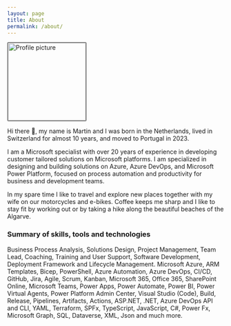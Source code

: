```yaml
---
layout: page
title: About
permalink: /about/
---
```


<img alt="Profile picture" style="border-radius: 3px; border-color: gray; border-style: solid; border-width: 2px" src="https://msc365.eu/assets/img/msc365-profile.jpg" width="180px">

Hi there 👋, my name is Martin and I was born in the Netherlands, lived in Switzerland for almost 10 years, and moved to Portugal in 2023.

I am a Microsoft specialist with over 20 years of experience in developing customer tailored solutions on Microsoft platforms. I am specialized in designing and building solutions on Azure, Azure DevOps, and Microsoft Power Platform, focused on process automation and productivity for business and development teams.

In my spare time I like to travel and explore new places together with my wife on our motorcycles and e-bikes. Coffee keeps me sharp and I like to stay fit by working out or by taking a hike along the beautiful beaches of the Algarve.  

<!--
### Most recent certifications

<img alt="power platform consultant" src="https://msc365.eu/assets/img/microsoft-power-platform-consultant.png" width="96"> <img alt="power platform developer" src="https://msc365.eu/assets/img/microsoft-power-platform-developer.png" width="96"> <img alt="microsoft365 developer" src="https://msc365.eu/assets/img/microsoft365-developer.png" width="96">  

<img alt="security compliance identity" src="https://msc365.eu/assets/img/microsoft-security-compliance-and-identity.png" width="96">

Expired certifications
<img src="https://msc365.eu/assets/img/microsoft365-teams-administrator.png" width="96">

<small>Verify on [Credly](https://credly.com/users/mccmswinkels)</small>  
-->

### Summary of skills, tools and technologies

Business Process Analysis, Solutions Design, Project Management, Team Lead, Coaching, Training and User Support, Software Development, Deployment Framework and Lifecycle Management. Microsoft Azure, ARM Templates, Bicep, PowerShell, Azure Automation, Azure DevOps, CI/CD, GitHub, Jira, Agile, Scrum, Kanban, Microsoft 365, Office 365, SharePoint Online, Microsoft Teams, Power Apps, Power Automate, Power BI, Power Virtual Agents, Power Platform Admin Center, Visual Studio (Code), Build, Release, Pipelines, Artifacts, Actions, ASP.NET, .NET, Azure DevOps API and CLI, YAML, Terraform, SPFx, TypeScript, JavaScript, C#, Power Fx, Microsoft Graph, SQL, Dataverse, XML, Json and much more.

